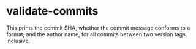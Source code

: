 # validate-commits
 
This prints the commit SHA, whether the commit message conforms to a format, and the author name, for all commits between two version tags, inclusive.
